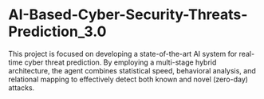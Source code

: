 # AI-Based-Cyber-Security-Threats-Prediction_3.0
This project is focused on developing a state-of-the-art AI system for real-time cyber threat prediction. By employing a multi-stage hybrid architecture, the agent combines statistical speed, behavioral analysis, and relational mapping to effectively detect both known and novel (zero-day) attacks.
